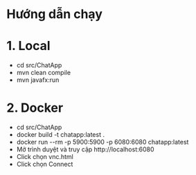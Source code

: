 # Hướng dẫn chạy 

# 1. Local 
- cd src/ChatApp
- mvn clean compile
- mvn javafx:run

# 2. Docker
- cd src/ChatApp
- docker build -t chatapp:latest .
-  docker run --rm -p 5900:5900 -p 6080:6080 chatapp:latest
- Mở trình duyệt và truy cập http://localhost:6080
- Click chọn vnc.html
- Click chọn Connect

